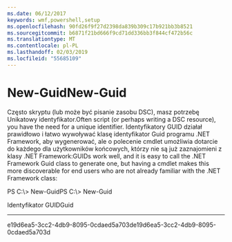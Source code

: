 ```yaml
---
ms.date: 06/12/2017
keywords: wmf,powershell,setup
ms.openlocfilehash: 90fd26f9f27d2398da839b309c17b921bb3b8521
ms.sourcegitcommit: b6871f21bd666f9cd71dd336bb3f844cf472b56c
ms.translationtype: MT
ms.contentlocale: pl-PL
ms.lasthandoff: 02/03/2019
ms.locfileid: "55685109"
---
```

# <a name="new-guid"></a><span data-ttu-id="7babd-102">New-Guid</span><span class="sxs-lookup"><span data-stu-id="7babd-102">New-Guid</span></span>
<span data-ttu-id="7babd-103">Często skryptu (lub może być pisanie zasobu DSC), masz potrzebę Unikatowy identyfikator.</span><span class="sxs-lookup"><span data-stu-id="7babd-103">Often script (or perhaps writing a DSC resource), you have the need for a unique identifier.</span></span> <span data-ttu-id="7babd-104">Identyfikatory GUID działał prawidłowo i łatwo wywoływać klasę identyfikator Guid programu .NET Framework, aby wygenerować, ale o polecenie cmdlet umożliwia dotarcie do każdego dla użytkowników końcowych, którzy nie są już zaznajomieni z klasy .NET Framework:</span><span class="sxs-lookup"><span data-stu-id="7babd-104">GUIDs work well, and it is easy to call the .NET Framework Guid class to generate one, but having a cmdlet makes this more discoverable for end users who are not already familiar with the .NET Framework class:</span></span>

<span data-ttu-id="7babd-105">PS C:\\&gt; New-Guid</span><span class="sxs-lookup"><span data-stu-id="7babd-105">PS C:\\&gt; New-Guid</span></span>

<span data-ttu-id="7babd-106">Identyfikator GUID</span><span class="sxs-lookup"><span data-stu-id="7babd-106">Guid</span></span>

----

<span data-ttu-id="7babd-107">e19d6ea5-3cc2-4db9-8095-0cdaed5a703d</span><span class="sxs-lookup"><span data-stu-id="7babd-107">e19d6ea5-3cc2-4db9-8095-0cdaed5a703d</span></span>
